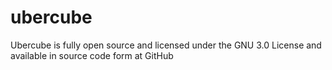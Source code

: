 # ubercube
Ubercube is fully open source and licensed under the GNU 3.0 License and available in source code form at GitHub
